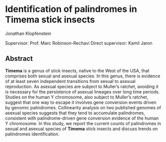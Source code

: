 # Identification of palindromes in **Timema** stick insects
Jonathan Klopfenstein

Supervisor: Prof. Marc Robinson-Rechavi
Direct supervisor: Kamil Jaron

## Abstract

**Timema** is a genus of stick insects, native to the West of the USA, that comprises both sexual and asexual species. In this genus, there is evidence of at least seven independent transitions from sexual to asexual reproduction. As asexual species are subject to Muller’s ratchet, avoiding it is necessary for the persistence of asexual lineages over long time periods. Studies on the human Y chromosome, also subject to Muller’s ratchet, suggest that one way to escape it involves gene conversion events driven by genomic palindromes. Collinearity analysis on two published genomes of asexual species suggests that they tend to accumulate palindromes, consistent with palindrome-driven gene conversion evidence of the human Y chromosome. In this study, we report the current counts of palindromes in sexual and asexual species of **Timema** stick insects and discuss trends on palindromes identification.
